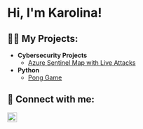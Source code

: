 <h1>Hi, I'm Karolina! <br/></h1>

<h2>👨‍💻 My Projects:</h2>

- <b>Cybersecurity Projects</b>
  - [Azure Sentinel Map with Live Attacks](https://github.com/KohlovaK/AzureSentinelMap)
- <b>Python</b>
  - [Pong Game](https://github.com/KohlovaK/Pong)

<h2> 🤳 Connect with me:</h2>

[<img align="left" alt="JoshMadakor | LinkedIn" width="22px" src="https://cdn.jsdelivr.net/npm/simple-icons@v3/icons/linkedin.svg" />][linkedin]

[linkedin]: https://www.linkedin.com/in/karolína-kohlová-7504b7b3/
